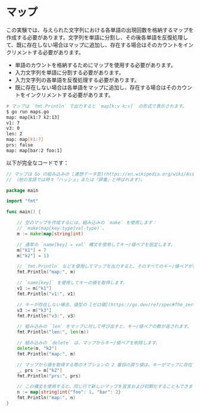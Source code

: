 # マップ

この実験では、与えられた文字列における各単語の出現回数を格納するマップを作成する必要があります。文字列を単語に分割し、その後各単語を反復処理して、既に存在しない場合はマップに追加し、存在する場合はそのカウントをインクリメントする必要があります。

- 単語のカウントを格納するためにマップを使用する必要があります。
- 入力文字列を単語に分割する必要があります。
- 入力文字列の各単語を反復処理する必要があります。
- 既に存在しない場合は各単語をマップに追加し、存在する場合はそのカウントをインクリメントする必要があります。

```sh
# マップは `fmt.Println` で出力すると `map[k:v k:v]` の形式で表示されます。
$ go run maps.go
map: map[k1:7 k2:13]
v1: 7
v3: 0
len: 2
map: map[k1:7]
prs: false
map: map[bar:2 foo:1]
```

以下が完全なコードです：

```go
// マップは Go の組み込みの [連想データ型](https://en.wikipedia.org/wiki/Associative_array) です
// （他の言語では時々「ハッシュ」または「辞書」と呼ばれます）。

package main

import "fmt"

func main() {

	// 空のマップを作成するには、組み込みの `make` を使用します：
	// `make(map[key-type]val-type)`。
	m := make(map[string]int)

	// 通常の `name[key] = val` 構文を使用してキー/値ペアを設定します。
	m["k1"] = 7
	m["k2"] = 13

	// `fmt.Println` などを使用してマップを出力すると、そのすべてのキー/値ペアが表示されます。
	fmt.Println("map:", m)

	// `name[key]` を使用してキーの値を取得します。
	v1 := m["k1"]
	fmt.Println("v1:", v1)

	// キーが存在しない場合、値型の [ゼロ値](https://go.dev/ref/spec#The_zero_value) が返されます。
	v3 := m["k3"]
	fmt.Println("v3:", v3)

	// 組み込みの `len` をマップに対して呼び出すと、キー/値ペアの数が返されます。
	fmt.Println("len:", len(m))

	// 組み込みの `delete` は、マップからキー/値ペアを削除します。
	delete(m, "k2")
	fmt.Println("map:", m)

	// マップから値を取得する際のオプションの 2 番目の戻り値は、キーがマップに存在するかどうかを示します。これは、欠落したキーとゼロ値（たとえば `0` または `""`）を持つキーを区別するために使用できます。ここでは値自体が必要なかったので、ブランク識別子 `_` を使用して無視しました。
	_, prs := m["k2"]
	fmt.Println("prs:", prs)

	// この構文を使用すると、同じ行で新しいマップを宣言および初期化することもできます。
	n := map[string]int{"foo": 1, "bar": 2}
	fmt.Println("map:", n)
}

```

